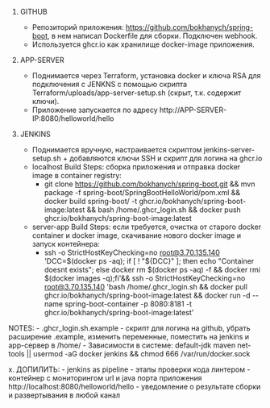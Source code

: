 1. GITHUB
    - Репозиторий приложения: https://github.com/bokhanych/spring-boot, в нем написал Dockerfile для сборки. Подключен webhook.
    - Используется ghcr.io как хранилище docker-image приложения.

2. APP-SERVER
    - Поднимается через Terraform, установка docker и ключа RSA для подключения с JENKNS с помощью скрипта Terraform/uploads/app-server-setup.sh (скрыт, т.к. содержит ключи). 
    - Приложение запускается по адресу http://APP-SERVER-IP:8080/helloworld/hello

3. JENKINS 
    - Поднимается вручную, настраивается скриптом jenkins-server-setup.sh + добавляются ключи SSH и скрипт для логина на ghcr.io
    - localhost Build Steps: сборка приложения и отправка docker image в container registry:
        - git clone https://github.com/bokhanych/spring-boot.git && mvn package -f spring-boot/SpringBootHelloWorld/pom.xml && docker build spring-boot/ -t ghcr.io/bokhanych/spring-boot-image:latest && bash /home/.ghcr_login.sh && docker push ghcr.io/bokhanych/spring-boot-image:latest
    - server-app Build Steps: если требуется, очистка от старого docker container и docker image, скачивание нового docker image и запуск контейнера:
        - ssh -o StrictHostKeyChecking=no root@3.70.135.140 'DCC=$(docker ps -aq); if [ ! "${DCC}" ]; then echo "Container doesnt exists"; else docker rm $(docker ps -aq) -f && docker rmi $(docker images -q);fi'&& ssh -o StrictHostKeyChecking=no root@3.70.135.140 'bash /home/.ghcr_login.sh && docker pull ghcr.io/bokhanych/spring-boot-image:latest && docker run -d --name spring-boot-container -p 8080:8181 -t ghcr.io/bokhanych/spring-boot-image:latest'

NOTES:
    - .ghcr_login.sh.example - скрипт для логина на github, убрать расширение .example, изменить переменные, поместить на jenkins и app-сервер в /home/
    - Зависимости в системе: default-jdk maven net-tools || usermod -aG docker jenkins && chmod 666 /var/run/docker.sock

х. ДОПИЛИТЬ: 
    - jenkins as pipeline
    - этапы проверки кода линтером
    - контейнер с мониторингом url и java порта приложения http://localhost:8080/helloworld/hello
    - уведомление о результате сборки и развертывания в любой канал